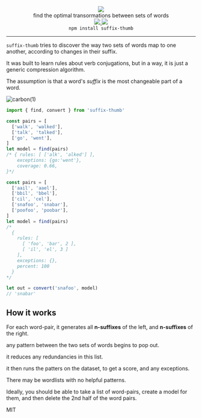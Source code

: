 <div align="center">
  <img src="https://cloud.githubusercontent.com/assets/399657/23590290/ede73772-01aa-11e7-8915-181ef21027bc.png" />

  <div>find the optimal transormations between sets of words</div>
  
  <!-- npm version -->
  <a href="https://npmjs.org/package/suffix-thumb">
    <img src="https://img.shields.io/npm/v/suffix-thumb.svg?style=flat-square" />
  </a>
  
  <!-- file size -->
  <a href="https://unpkg.com/suffix-thumb/builds/suffix-thumb.min.js">
    <img src="https://badge-size.herokuapp.com/spencermountain/suffix-thumb/master/builds/suffix-thumb.min.js" />
  </a>

   <div align="center">
    <code>npm install suffix-thumb</code>
  </div>
  
   <hr/>
  
</div>

`suffix-thumb` tries to discover the way two sets of words map to one another, according to changes in their suffix.

It was built to learn rules about verb conjugations, but in a way, it is just a generic compression algorithm.

The assumption is that a word's _suffix_ is the most changeable part of a word.

![carbon(1)](https://user-images.githubusercontent.com/399657/79898840-e7e66780-83d9-11ea-9ff3-099bf39cf892.png)

```js
import { find, convert } from 'suffix-thumb'

const pairs = [
  ['walk', 'walked'],
  ['talk', 'talked'],
  ['go', 'went'],
]
let model = find(pairs)
/* { rules: [ ['alk', 'alked'] ],
    exceptions: {go:'went'},
    coverage: 0.66,
}*/

const pairs = [
  ['aail', 'aael'],
  ['bbil', 'bbel'],
  ['cil', 'cel'],
  ['snafoo', 'snabar'],
  ['poofoo', 'poobar'],
]
let model = find(pairs)
/*
  { 
    rules: [ 
      [ 'foo', 'bar', 2 ],
      [ 'il', 'el', 3 ]
    ],
    exceptions: {},
    percent: 100 
  }
*/

let out = convert('snafoo', model)
// 'snabar'
```

## How it works

For each word-pair, it generates all **n-suffixes** of the left, and **n-suffixes** of the right.

any pattern between the two sets of words begins to pop out.

it reduces any redundancies in this list.

it then runs the patters on the dataset, to get a score, and any exceptions.

There may be wordlists with no helpful patterns.

Ideally, you should be able to take a list of word-pairs, create a model for them, and then delete the 2nd half of the word pairs.

MIT
